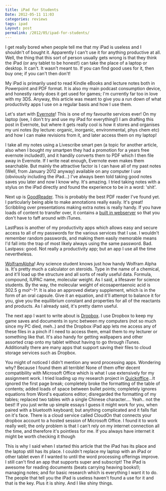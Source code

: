 ```yaml
---
title: iPad for Students
Date: 2012-05-11 11:03
categories: reviews
tags: ipad
Layout: post
permalink: /2012/05/ipad-for-students/
---
```


I get really bored when people tell me that my iPad is useless and I shouldn't of bought it. Apparently I can't use it for anything productive at all. Well, the thing that this sort of person usually gets wrong is that they think the iPad (or any tablet to be honest!) can take the place of a laptop or desktop. It can't. It wasn't meant to. If you can find good uses for it, then buy one; if you can't then don't!

My iPad is primarily used to read Kindle eBooks and lecture notes both in Powerpoint and PDF format. It is also my main podcast consumption device, and honestly rarely does it get used for games; I'm currently far too in love with my 3DS. Anyway, this article was meant to give you a run down of what productivity apps I use on a regular basis and how I use them.

Let's start with [Evernote](https://evernote.com/)! This is one of my favourite services ever! On my laptop (see, I don't try and use my iPad for everything!) I am drafting this post in Evernote, but where it gets really cool is how it stores and organises my uni notes (by lecture: organic, inorganic, environmental, phys chem etc) and how I can make revisions from it, and later access them on my laptop!

I take all my notes using a Livescribe smart pen (a topic for another article, also when I bought my smartpen they had a promotion for a years free evernote included!), and it handily converts them to PDF which I then file away in Evernote. If I write neat enough, Evernote even makes them searchable. But mainly the attractive factor is I can have all of my past notes (Well, from January 2012 anyway) available on any computer I use (obviously including the iPad...) I've always been told taking good notes saves you later and now I know why. It's amazing. I tried taking notes with a stylus on the iPad directly and found the experience to be in a word: 'shit'.

Next up is [GoodReader](http://www.goodiware.com/goodreader.html). This is probably the best PDF reader I've found yet. I particularly being able to make annotations really easily. It's great! Scribbling over presentations making extra notes is really handy. If you have loads of content to transfer over, it contains a [built in webserver](http://www.goodiware.com/gr-man-tr-wifi.html) so that you don't have to faff around with iTunes.

LastPass is another of my productivity apps which allows easy and secure access to all of my passwords for the various services that I use. I wouldn't remember random passwords, and making them easily memorable means I'd fall into the trap of most likely always using the same password. Bad. Lastpass: good. Not really a productivity app; but an app I use all the time nevertheless.

[WolframAlpha](http://products.wolframalpha.com/mobile/)! Any science student knows just how handy Wolfram Alpha is. It's pretty much a calculator on steroids. Type in the name of a chemical, and it'll load up the structure and all sorts of really useful data. Formula, compound, IUPAC name, molecular weight. As I said, a lifesaver for science students. By the way, the molecular weight of eicosapentaenoic acid is 302.5 g mol^-1^. It is also an approved dietary supplement, which is in the form of an oral capsule. Give it an equation, and it'll attempt to balance it for you, give you the equilibrium constant and properties for all of the reactants and products. As I already said, it's pretty damn useful.

The next app I want to write about is [Dropbox](http://db.tt/fj8ArGS). I use Dropbox to keep my game saves and documents in sync between my computers (not so much since my PC died, meh..) and the Dropbox iPad app lets me access any of these files in a pinch if I need to access them, email them to my lecturer or something like that. It's also handy for getting wallpapers and other assorted crap onto my tablet without having to go through iTunes. Additionally there are many apps that support saving their files to cloud storage services such as Dropbox.

You might of noticed I didn't mention any word processing apps. Wondering why? Because I found them all terrible! None of them offer decent compatibility with Microsoft Office which is what I use extensively for my assignment work. I tried loading up my research project in [Quickoffice](http://www.quickoffice.com/)…It ignored the first page break; completely broke the formatting of the table of contents; added loads of space between bullet points; completely ignores equations from Word's equations editor; disregarded the formatting of my tables; replaced two tables with a single Chinese character.... Yeah.. not the best! If you just write up simple essays I guess it might work for you, when paired with a bluetooth keyboard; but anything complicated and it falls flat on it's face. There is a cloud service called CloudOn that connects your dropbox account to a hosted session of Microsoft Office. I found it to work really well; the only problem is that I can't rely on my internet connection all the time, and therefore it's pointless for me. If you always have internet it might be worth checking it though

This is why I said when I started this article that the iPad has its place and the laptop still has its place. I couldn't replace my laptop with an iPad or other tablet even if I wanted to until the word processing offerings improve. I still can't find an app that supports super and subscript! The iPad is awesome for reading documents (beats carrying heaving books!); managing notes; and for basic research which is everything I want it to do. The people that tell you the iPad is useless haven't found a use for it and that is the key. Plus it is shiny. And I like shiny things.
